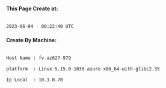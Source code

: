 
   
#### This Page Create at:

```bash

2023-06-04 - 08:22:40 UTC

```

#### Create By Machine:

```bash

Host Name : fv-az627-979

platform  : Linux-5.15.0-1038-azure-x86_64-with-glibc2.35

Ip Local  : 10.1.0.70

```

